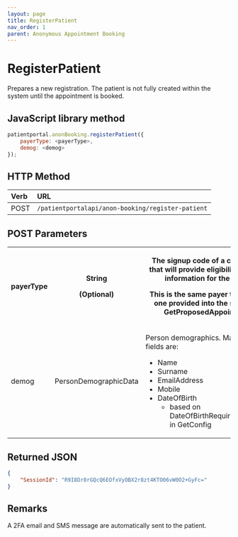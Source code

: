 ```yaml
---
layout: page
title: RegisterPatient
nav_order: 1
parent: Anonymous Appointment Booking
---
```


# RegisterPatient

Prepares a new registration. The patient is not fully created within the system until the appointment is booked.

## JavaScript library method

```javascript
patientportal.anonBooking.registerPatient({
    payerType: <payerType>,
    demog: <demog>
});
```

## HTTP Method

| Verb | URL                                               |
|:-----|:--------------------------------------------------|
| POST | `/patientportalapi/anon-booking/register-patient` |

## POST Parameters

<table><tbody><tr><th><p>payerType</p></th><th><p>String</p><p>(Optional)</p></th><th><p>The signup code of a chargeband, that will provide eligibility and price information for the search.</p><p>This is the same payer type like the one provided into the slot search GetProposedAppointments</p></th></tr><tr><td><p>demog</p></td><td><p>PersonDemographicData</p></td><td colspan="2"><p>Person demographics. Mandatory fields are:</p><ul><li>Name</li><li>Surname</li><li>EmailAddress</li><li>Mobile</li><li>DateOfBirth<ul><li>based on DateOfBirthRequiredForPatients in GetConfig</li></ul></li></ul></td></tr></tbody></table>

## Returned JSON

```json
{
    "SessionId": "R9I8Dr8rGQcQ6EOfxVyOBX2r8zt4KTO06vW0O2+GyFc="
}
```

## Remarks

A 2FA email and SMS message are automatically sent to the patient.

